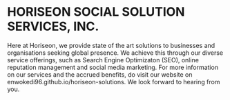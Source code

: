 # HORISEON SOCIAL SOLUTION SERVICES, INC.

Here at Horiseon, we provide state of the art solutions to businesses and organisations seeking global presence. 
We achieve this through our diverse service offerings, such as Search Engine Optimizaton (SEO), online reputation management and social media marketing. 
For more information on our services and the accrued benefits, do visit our website on enwokedi96.github.io/horiseon-solutions. 
We look forward to hearing from you. 

